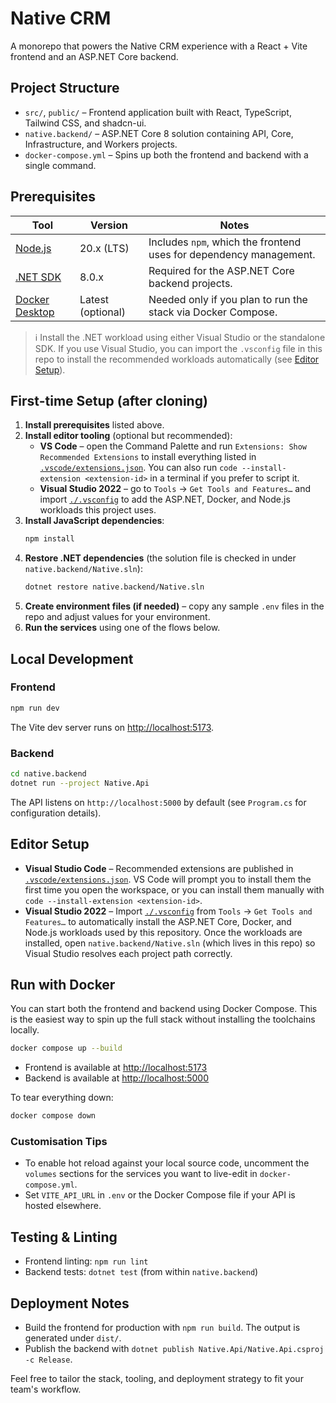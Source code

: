 # Native CRM

A monorepo that powers the Native CRM experience with a React + Vite frontend and an ASP.NET Core backend.

## Project Structure

- `src/`, `public/` – Frontend application built with React, TypeScript, Tailwind CSS, and shadcn-ui.
- `native.backend/` – ASP.NET Core 8 solution containing API, Core, Infrastructure, and Workers projects.
- `docker-compose.yml` – Spins up both the frontend and backend with a single command.

## Prerequisites

| Tool | Version | Notes |
| --- | --- | --- |
| [Node.js](https://nodejs.org/) | 20.x (LTS) | Includes `npm`, which the frontend uses for dependency management. |
| [.NET SDK](https://dotnet.microsoft.com/download) | 8.0.x | Required for the ASP.NET Core backend projects. |
| [Docker Desktop](https://www.docker.com/products/docker-desktop/) | Latest (optional) | Needed only if you plan to run the stack via Docker Compose. |

> ℹ️ Install the .NET workload using either Visual Studio or the standalone SDK. If you use Visual Studio, you can import the `.vsconfig` file in this repo to install the recommended workloads automatically (see [Editor Setup](#editor-setup)).

## First-time Setup (after cloning)

1. **Install prerequisites** listed above.
2. **Install editor tooling** (optional but recommended):
   - **VS Code** – open the Command Palette and run `Extensions: Show Recommended Extensions` to install everything listed in [`.vscode/extensions.json`](.vscode/extensions.json). You can also run `code --install-extension <extension-id>` in a terminal if you prefer to script it.
   - **Visual Studio 2022** – go to `Tools` → `Get Tools and Features…` and import [`./.vsconfig`](.vsconfig) to add the ASP.NET, Docker, and Node.js workloads this project uses.
3. **Install JavaScript dependencies**:
   ```bash
   npm install
   ```
4. **Restore .NET dependencies** (the solution file is checked in under `native.backend/Native.sln`):
   ```bash
   dotnet restore native.backend/Native.sln
   ```
5. **Create environment files (if needed)** – copy any sample `.env` files in the repo and adjust values for your environment.
6. **Run the services** using one of the flows below.

## Local Development

### Frontend

```bash
npm run dev
```

The Vite dev server runs on [http://localhost:5173](http://localhost:5173).

### Backend

```bash
cd native.backend
dotnet run --project Native.Api
```

The API listens on `http://localhost:5000` by default (see `Program.cs` for configuration details).

## Editor Setup

- **Visual Studio Code** – Recommended extensions are published in [`.vscode/extensions.json`](.vscode/extensions.json). VS Code will prompt you to install them the first time you open the workspace, or you can install them manually with `code --install-extension <extension-id>`.
- **Visual Studio 2022** – Import [`./.vsconfig`](.vsconfig) from `Tools` → `Get Tools and Features…` to automatically install the ASP.NET Core, Docker, and Node.js workloads used by this repository. Once the workloads are installed, open `native.backend/Native.sln` (which lives in this repo) so Visual Studio resolves each project path correctly.

## Run with Docker

You can start both the frontend and backend using Docker Compose. This is the easiest way to spin up the full stack without installing the toolchains locally.

```bash
docker compose up --build
```

- Frontend is available at [http://localhost:5173](http://localhost:5173)
- Backend is available at [http://localhost:5000](http://localhost:5000)

To tear everything down:

```bash
docker compose down
```

### Customisation Tips

- To enable hot reload against your local source code, uncomment the `volumes` sections for the services you want to live-edit in `docker-compose.yml`.
- Set `VITE_API_URL` in `.env` or the Docker Compose file if your API is hosted elsewhere.

## Testing & Linting

- Frontend linting: `npm run lint`
- Backend tests: `dotnet test` (from within `native.backend`)

## Deployment Notes

- Build the frontend for production with `npm run build`. The output is generated under `dist/`.
- Publish the backend with `dotnet publish Native.Api/Native.Api.csproj -c Release`.

Feel free to tailor the stack, tooling, and deployment strategy to fit your team's workflow.
